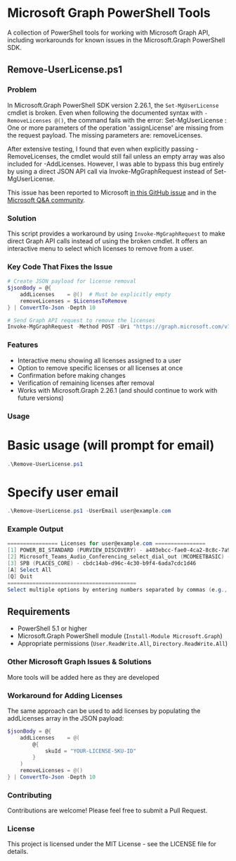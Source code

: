 # Microsoft Graph PowerShell Tools

A collection of PowerShell tools for working with Microsoft Graph API, including workarounds for known issues in the Microsoft.Graph PowerShell SDK.

## Remove-UserLicense.ps1

### Problem

In Microsoft.Graph PowerShell SDK version 2.26.1, the `Set-MgUserLicense` cmdlet is broken. Even when following the documented syntax with `-RemoveLicenses @()`, the command fails with the error:
Set-MgUserLicense : One or more parameters of the operation 'assignLicense' are missing from the request payload. The missing parameters are: removeLicenses.

After extensive testing, I found that even when explicitly passing -RemoveLicenses, the cmdlet would still fail unless an empty array was also included for -AddLicenses. However, I was able to bypass this bug entirely by using a direct JSON API call via Invoke-MgGraphRequest instead of Set-MgUserLicense.

This issue has been reported to Microsoft [in this GitHub issue](https://github.com/microsoftgraph/msgraph-sdk-powershell/issues/3213) and in the [Microsoft Q&A community](https://learn.microsoft.com/en-us/answers/questions/2202408/set-mguserlicense-error-message).

### Solution

This script provides a workaround by using `Invoke-MgGraphRequest` to make direct Graph API calls instead of using the broken cmdlet. It offers an interactive menu to select which licenses to remove from a user.

### Key Code That Fixes the Issue

```powershell
# Create JSON payload for license removal
$jsonBody = @{
    addLicenses    = @()  # Must be explicitly empty
    removeLicenses = $LicensesToRemove
} | ConvertTo-Json -Depth 10

# Send Graph API request to remove the licenses
Invoke-MgGraphRequest -Method POST -Uri "https://graph.microsoft.com/v1.0/users/$($UserId)/assignLicense" -Body $jsonBody -ContentType "application/json"
```

### Features

- Interactive menu showing all licenses assigned to a user
- Option to remove specific licenses or all licenses at once
- Confirmation before making changes
- Verification of remaining licenses after removal
- Works with Microsoft.Graph 2.26.1 (and should continue to work with future versions)

### Usage
# Basic usage (will prompt for email)
```powershell
.\Remove-UserLicense.ps1
```
# Specify user email
```powershell
.\Remove-UserLicense.ps1 -UserEmail user@example.com
```

### Example Output
```powershell
================ Licenses for user@example.com ================
[1] POWER_BI_STANDARD (PURVIEW_DISCOVERY) - a403ebcc-fae0-4ca2-8c8c-7a907fd6c235
[2] Microsoft_Teams_Audio_Conferencing_select_dial_out (MCOMEETBASIC) - 1c27243e-fb4d-42b1-ae8c-fe25c9616588
[3] SPB (PLACES_CORE) - cbdc14ab-d96c-4c30-b9f4-6ada7cdc1d46
[A] Select All
[Q] Quit
=========================================
Select multiple options by entering numbers separated by commas (e.g., 1,3,5)
```

## Requirements

- PowerShell 5.1 or higher
- Microsoft.Graph PowerShell module (`Install-Module Microsoft.Graph`)
- Appropriate permissions (`User.ReadWrite.All`, `Directory.ReadWrite.All`)

### Other Microsoft Graph Issues & Solutions
More tools will be added here as they are developed

### Workaround for Adding Licenses
The same approach can be used to add licenses by populating the addLicenses array in the JSON payload:
```powershell
$jsonBody = @{
    addLicenses    = @(
        @{
            skuId = "YOUR-LICENSE-SKU-ID"
        }
    )
    removeLicenses = @()
} | ConvertTo-Json -Depth 10
```

### Contributing

Contributions are welcome! Please feel free to submit a Pull Request.

### License

This project is licensed under the MIT License - see the LICENSE file for details.
